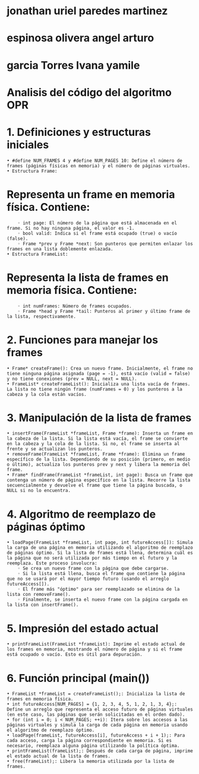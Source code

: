 # jonathan uriel paredes martinez
# espinosa olivera angel arturo
# garcia Torres Ivana yamile
# Analisis del código del algoritmo OPR
# 1. Definiciones y estructuras iniciales
    • #define NUM_FRAMES 4 y #define NUM_PAGES 10: Define el número de frames (páginas físicas en memoria) y el número de páginas virtuales.
    • Estructura Frame:
# Representa un frame en memoria física. Contiene:
        ◦ int page: El número de la página que está almacenada en el frame. Si no hay ninguna página, el valor es -1.
        ◦ bool valid: Indica si el frame está ocupado (true) o vacío (false).
        ◦ Frame *prev y Frame *next: Son punteros que permiten enlazar los frames en una lista doblemente enlazada.
    • Estructura FrameList:
# Representa la lista de frames en memoria física. Contiene:
        ◦ int numFrames: Número de frames ocupados.
        ◦ Frame *head y Frame *tail: Punteros al primer y último frame de la lista, respectivamente.
# 2. Funciones para manejar los frames
    • Frame* createFrame(): Crea un nuevo frame. Inicialmente, el frame no tiene ninguna página asignada (page = -1), está vacío (valid = false) y no tiene conexiones (prev = NULL, next = NULL).
    • FrameList* createFrameList(): Inicializa una lista vacía de frames. La lista no tiene ningún frame (numFrames = 0) y los punteros a la cabeza y la cola están vacíos.
# 3. Manipulación de la lista de frames
    • insertFrame(FrameList *frameList, Frame *frame): Inserta un frame en la cabeza de la lista. Si la lista está vacía, el frame se convierte en la cabeza y la cola de la lista. Si no, el frame se inserta al frente y se actualizan los punteros.
    • removeFrame(FrameList *frameList, Frame *frame): Elimina un frame específico de la lista. Dependiendo de su posición (primero, en medio o último), actualiza los punteros prev y next y libera la memoria del frame.
    • Frame* findFrame(FrameList *frameList, int page): Busca un frame que contenga un número de página específico en la lista. Recorre la lista secuencialmente y devuelve el frame que tiene la página buscada, o NULL si no lo encuentra.
# 4. Algoritmo de reemplazo de páginas óptimo
    • loadPage(FrameList *frameList, int page, int futureAccess[]): Simula la carga de una página en memoria utilizando el algoritmo de reemplazo de páginas óptimo. Si la lista de frames está llena, determina cuál es la página que no será utilizada por más tiempo en el futuro y la reemplaza. Este proceso involucra:
        ◦ Se crea un nuevo frame con la página que debe cargarse.
        ◦ Si la lista está llena, busca el frame que contiene la página que no se usará por el mayor tiempo futuro (usando el arreglo futureAccess[]).
        ◦ El frame más "óptimo" para ser reemplazado se elimina de la lista con removeFrame().
        ◦ Finalmente, se inserta el nuevo frame con la página cargada en la lista con insertFrame().
# 5. Impresión del estado actual
    • printFrameList(FrameList *frameList): Imprime el estado actual de los frames en memoria, mostrando el número de página y si el frame está ocupado o vacío. Esto es útil para depuración.
# 6. Función principal (main())
    • FrameList *frameList = createFrameList();: Inicializa la lista de frames en memoria física.
    • int futureAccess[NUM_PAGES] = {1, 2, 3, 4, 5, 1, 2, 1, 3, 4};: Define un arreglo que representa el acceso futuro de páginas virtuales (en este caso, las páginas que serán solicitadas en el orden dado).
    • for (int i = 0; i < NUM_PAGES; ++i): Itera sobre los accesos a las páginas virtuales y simula la carga de cada página en memoria usando el algoritmo de reemplazo óptimo.
    • loadPage(frameList, futureAccess[i], futureAccess + i + 1);: Para cada acceso, carga la página correspondiente en memoria. Si es necesario, reemplaza alguna página utilizando la política óptima.
    • printFrameList(frameList);: Después de cada carga de página, imprime el estado actual de la lista de frames.
    • free(frameList);: Libera la memoria utilizada por la lista de frames.
